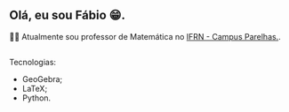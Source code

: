 ## Olá, eu sou Fábio 😁. 

🧑‍🏫 Atualmente sou professor de Matemática no [IFRN - Campus Parelhas.](https://portal.ifrn.edu.br/campus/parelhas/).

##
Tecnologias:
- GeoGebra;
- LaTeX;
- Python.

<!--
Atalho para emojis: win + .
Imagens para redes sociais: dev.to
Icones de linguagens: https://devicon.dev/
-->
